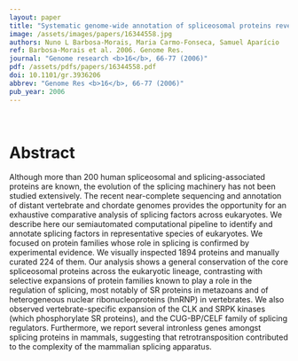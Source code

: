 ```yaml
---
layout: paper
title: "Systematic genome-wide annotation of spliceosomal proteins reveals differential gene family expansion."
image: /assets/images/papers/16344558.jpg
authors: Nuno L Barbosa-Morais, Maria Carmo-Fonseca, Samuel Aparício
ref: Barbosa-Morais et al. 2006. Genome Res.
journal: "Genome research <b>16</b>, 66-77 (2006)"
pdf: /assets/pdfs/papers/16344558.pdf
doi: 10.1101/gr.3936206
abbrev: "Genome Res <b>16</b>, 66-77 (2006)"
pub_year: 2006
---
```


<br />
<div data-badge-popover="right" data-badge-type="donut" data-pmid="16344558" data-hide-no-mentions="true" class="altmetric-embed"></div>

# Abstract

Although more than 200 human spliceosomal and splicing-associated proteins are known, the evolution of the splicing machinery has not been studied extensively. The recent near-complete sequencing and annotation of distant vertebrate and chordate genomes provides the opportunity for an exhaustive comparative analysis of splicing factors across eukaryotes. We describe here our semiautomated computational pipeline to identify and annotate splicing factors in representative species of eukaryotes. We focused on protein families whose role in splicing is confirmed by experimental evidence. We visually inspected 1894 proteins and manually curated 224 of them. Our analysis shows a general conservation of the core spliceosomal proteins across the eukaryotic lineage, contrasting with selective expansions of protein families known to play a role in the regulation of splicing, most notably of SR proteins in metazoans and of heterogeneous nuclear ribonucleoproteins (hnRNP) in vertebrates. We also observed vertebrate-specific expansion of the CLK and SRPK kinases (which phosphorylate SR proteins), and the CUG-BP/CELF family of splicing regulators. Furthermore, we report several intronless genes amongst splicing proteins in mammals, suggesting that retrotransposition contributed to the complexity of the mammalian splicing apparatus.

